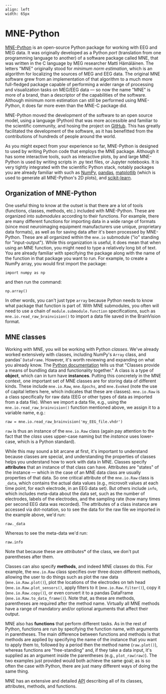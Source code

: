 ```{figure} images/mne_logo.png
---
align: left
width: 65px
```
# MNE-Python

[MNE-Python](https://mne.tools/) is an open-source Python package for working with EEG and MEG data. It was originally developed as a Python *port* (translation from one programming language to another) of a software package called MNE, that was written in the C language by MEG researcher Matti Hämäläinen. The letters "MNE" originally stood for *minimum norm estimation*, which is an algorithm for localizing the sources of MEG and EEG data. The original MNE software grew from an implementation of that algorithm to a much more full-fledged package capable of performing a wider range of processing and visualization tasks on MEG/EEG data — so now the name "MNE" is more of a brand, than a descriptor of the capabilities of the software. Although minimum norm estimation can still be performed using MNE-Python, it does far more even than the MNE-C package did.

MNE-Python moved the development of the software to an open source model, using a language (Python) that was more accessible and familiar to the scientific community, and hosing the project on [GitHub](https://github.com/mne-tools/mne-python). This has greatly facilitated the development of the software, as it has benefitted from the contributions of hundreds of people around the world.

As you might expect from your experience so far, MNE-Python is designed to used by writing Python code that employs the MNE package. Although it has some interactive tools, such as interactive plots, by and large MNE-Python is used by writing scripts in .py text files, or Jupyter notebooks. It is very tightly integrated with the scientific Python stack, notably packages you are already familiar with such as [NumPy](https://numpy.org), [pandas](https://numpy.org), [matplotlib](https://matplotlib.org/) (which is used to generate all MNE-Python's 2D plots), and [scikit-learn](https://scikit-learn.org/stable/).

## Organization of MNE-Python

One useful thing to know at the outset is that there are a lot of tools (functions, classes, methods, etc.) included with MNE-Python. These are organized into *submodules* according to their functions. For example, there are many different functions for importing data in a wide range of formats (since most neuroimaging equipment manufacturers use unique, proprietary data formats), as well as for saving data after it's been processed by MNE-Python. These are all organized within the `mne.io` submodule ("io" standing for "input-output"). While this organization is useful, it does mean that when using an MNE function, you might need to type a relatively long bit of text. You are already familiar with specifying the package along with the name of the function in that package you want to run. For example, to create a NumPy array, you would first import the package:

    import numpy as np

and then run the command:

    np.array()

In other words, you can't just type `array` because Python needs to know what package that function is part of. With MNE submodules, you often will need to use a chain of `module.submodule.function` specifications, such as `mne.io.read_raw_brainvision()` to import a data file saved in the BrainVision format.

## MNE classes

Working with MNE, you will be working with Python *classes*. We've already worked extensively with classes, including NumPy's `Array` class, and pandas' `DataFrame`. However, it's worth reviewing and expanding on what you already know. The [Python documentation](https://docs.python.org/3/tutorial/classes.html) tells us that "Classes provide a means of bundling data and functionality together." A class is a type of **object**, which can in turn have **instances**. Putting this concretely in the MNE context, one important set of MNE classes are for storing data of different kinds. These include `mne.io.Raw`, `mne.Epochs`, and `mne.Evoked` (note the use of capital letters here, which indicates that these are classes). `mne.io.Raw` is a class specifically for raw data (EEG or other types of data as imported from a data file). When we import a data file, e.g., using the `mne.io.read_raw_brainvision()` function mentioned above, we assign it to a variable name, e.g.:

    raw = mne.io.read_raw_brainvision('my_EEG_file.vhdr')

`raw` is thus an instance of the `mne.io.Raw` class (again pay attention to the fact that the *class* uses upper-case naming but the *instance* uses lower-case, which is a Python standard).

While this may sound a bit arcane at first, it's important to understand because classes are special, and understanding the properties of classes helps you understand how to work with data in MNE. Classes specify **attributes** that an instance of that class can have. Attributes are "states" of the instance — which in the case of an MNE data class are usually properties of that data. So one critical attribute of the `mne.io.Raw` class is `_data`, which contains the actual data values (e.g., microvolt values at each time point, for each electrode, in an EEG data set). But others include `info`, which includes meta-data about the data set, such as the number of electrodes, labels of the electrodes, and the sampling rate (how many times per second EEG data was recorded). The attributes of a class instance are accessed via dot-notation, so to see the data for the raw file we imported in the example above, we'd run:

    raw._data

Whereas to see the meta-data we'd run:

    raw.info

Note that because these are *attributes** of the class, we don't put parentheses after them.

Classes can also specify **methods**, and indeed MNE classes do this. For example, the `mne.io.Raw` class specifies over three dozen different methods, allowing the user to do things such as plot the raw data (`mne.io.Raw.plot()`), plot the locations of the electrodes on teh head (`mne.io.Raw.plot_sensors()`, apply filters to it (`mne.io.Raw.filter()`), copy it (`mne.io.Raw.copy()`), or even convert it to a pandas DataFrame (`mne.io.Raw.to_data_frame()`). Note that, as these are methods, parentheses are required after the method name. Virtually all MNE methods have a range of mandatory and/or optional arguments that affect their output. 

MNE also has **functions** that perform different tasks. As in the rest of Python, functions are run by specifying the function name, with arguments in parentheses. The main difference between functions and methods is that methods are applied by specifying the name of the instance that you want to apply them to, followed by a period then the method name (`raw.plot()`), whereas functions are "free-standing" and, if they take a data input, it's supplied as an argument inside the parentheses (e.g., `plot_raw(raw)`). The two examples just provided would both achieve the same goal; as is so often the case with Python, there are just many different ways of doing the same thing.

MNE has an extensive and detailed [API](https://mne.tools/stable/python_reference.html) describing all of its classes, attributes, methods, and functions.  

